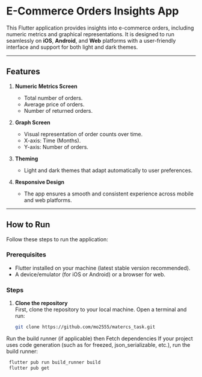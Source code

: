 # E-Commerce Orders Insights App

This Flutter application provides insights into e-commerce orders, including numeric metrics and graphical representations. It is designed to run seamlessly on **iOS**, **Android**, and **Web** platforms with a user-friendly interface and support for both light and dark themes.

---

## Features

1. **Numeric Metrics Screen**
    - Total number of orders.
    - Average price of orders.
    - Number of returned orders.

2. **Graph Screen**
    - Visual representation of order counts over time.
    - X-axis: Time (Months).
    - Y-axis: Number of orders.

3. **Theming**
    - Light and dark themes that adapt automatically to user preferences.

4. **Responsive Design**
    - The app ensures a smooth and consistent experience across mobile and web platforms.

---

## How to Run

Follow these steps to run the application:

### Prerequisites
- Flutter installed on your machine (latest stable version recommended).
- A device/emulator (for iOS or Android) or a browser for web.

### Steps

1. **Clone the repository**  
   First, clone the repository to your local machine. Open a terminal and run:

   ```bash  
   git clone https://github.com/mo2555/matercs_task.git  
   
Run the build runner (if applicable) then Fetch dependencies
If your project uses code generation (such as for freezed, json_serializable, etc.), run the build runner:

   ```bash 
    flutter pub run build_runner build 
    flutter pub get  
   

